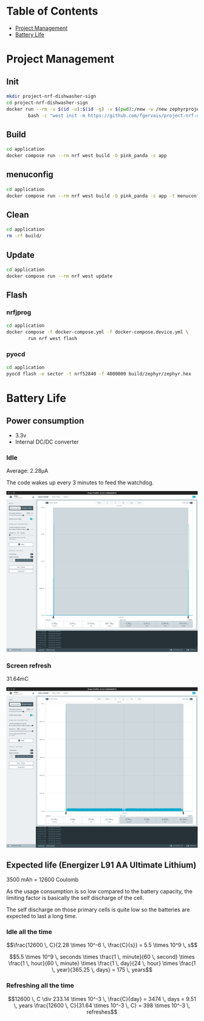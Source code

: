 # Table of Contents

- [Project Management](#project-management)
- [Battery Life](#battery-life)

# Project Management

## Init

```bash
mkdir project-nrf-dishwasher-sign
cd project-nrf-dishwasher-sign
docker run --rm -u $(id -u):$(id -g) -v $(pwd):/new -w /new zephyrprojectrtos/ci:v0.26.6 \
        bash -c "west init -m https://github.com/fgervais/project-nrf-dishwasher-sign.git . && west update"
```

## Build

```bash
cd application
docker compose run --rm nrf west build -b pink_panda -s app
```

## menuconfig

```bash
cd application
docker compose run --rm nrf west build -b pink_panda -s app -t menuconfig
```

## Clean

```bash
cd application
rm -rf build/
```

## Update

```bash
cd application
docker compose run --rm nrf west update
```

## Flash

### nrfjprog
```bash
cd application
docker compose -f docker-compose.yml -f docker-compose.device.yml \
        run nrf west flash
```

### pyocd
```bash
cd application
pyocd flash -e sector -t nrf52840 -f 4000000 build/zephyr/zephyr.hex
```

# Battery Life

## Power consumption

- 3.3v
- Internal DC/DC converter

### Idle

Average: 2.28µA

The code wakes up every 3 minutes to feed the watchdog.

![Idle Consumption](assets/img/idle-consumption-dcdc.png)

### Screen refresh

31.64mC

![Screen Refresh](assets/img/screen-refresh.png)

## Expected life (Energizer L91 AA Ultimate Lithium)

3500 mAh = 12600 Coulomb

As the usage consumption is so low compared to the battery capacity, the
limiting factor is basically the self discharge of the cell.

The self discharge on those primary cells is quite low so the batteries are
expected to last a long time.

### Idle all the time

```math
\frac{12600 \, C}{2.28 \times 10^-6 \, \frac{C}{s}} = 5.5 \times 10^9 \, s
```

```math
5.5 \times 10^9 \, seconds \times \frac{1 \, minute}{60 \, second} \times \frac{1 \, hour}{60 \, minute} \times \frac{1 \, day}{24 \, hour} \times \frac{1 \, year}{365.25 \, days} = 175 \, years
```

### Refreshing all the time

```math
12600 \, C \div 233.14 \times 10^-3 \, \frac{C}{day} = 3474 \, days = 9.51 \, years

\frac{12600 \, C}{31.64 \times 10^-3 \, C} = 398 \times 10^-3 \, refreshes
```
